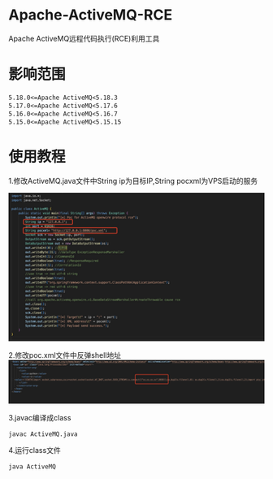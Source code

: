 # Apache-ActiveMQ-RCE
Apache ActiveMQ远程代码执行(RCE)利用工具

# 影响范围
```
5.18.0<=Apache ActiveMQ<5.18.3
5.17.0<=Apache ActiveMQ<5.17.6
5.16.0<=Apache ActiveMQ<5.16.7
5.15.0<=Apache ActiveMQ<5.15.15
```

# 使用教程
1.修改ActiveMQ.java文件中String ip为目标IP,String pocxml为VPS启动的服务

![image-1](images/1.jpg)

2.修改poc.xml文件中反弹shell地址
![image-2](images/2.jpg)

3.javac编译成class
```
javac ActiveMQ.java
```

4.运行class文件
```
java ActiveMQ
```
